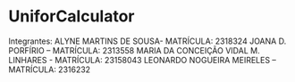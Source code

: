 # UniforCalculator
Integrantes:
ALYNE MARTINS DE SOUSA- MATRÍCULA: 2318324
JOANA D. PORFÍRIO – MATRÍCULA: 2313558
MARIA DA CONCEIÇÃO VIDAL M. LINHARES - MATRÍCULA: 23158043
LEONARDO NOGUEIRA MEIRELES – MATRÍCULA: 2316232
